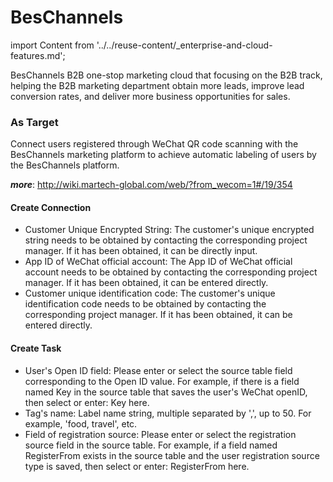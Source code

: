 # BesChannels

import Content from '../../reuse-content/_enterprise-and-cloud-features.md';

<Content />

BesChannels B2B one-stop marketing cloud that focusing on the B2B track, helping the B2B marketing department obtain more leads, improve lead conversion rates, and deliver more business opportunities for sales.

### As Target

Connect users registered through WeChat QR code scanning with the BesChannels marketing platform to achieve automatic labeling of users by the BesChannels platform.

***more***: http://wiki.martech-global.com/web/?from_wecom=1#/19/354

#### Create Connection

- Customer Unique Encrypted String: The customer's unique encrypted string needs to be obtained by contacting the corresponding project manager. If it has been obtained, it can be directly input.
- App ID of WeChat official account: The App ID of WeChat official account needs to be obtained by contacting the corresponding project manager. If it has been obtained, it can be entered directly.
- Customer unique identification code: The customer's unique identification code needs to be obtained by contacting the corresponding project manager. If it has been obtained, it can be entered directly.

#### Create Task

- User's Open ID field: Please enter or select the source table field corresponding to the Open ID value. For example, if there is a field named Key in the source table that saves the user's WeChat openID, then select or enter: Key here.
- Tag's name: Label name string, multiple separated by ',', up to 50. For example, 'food, travel', etc.
- Field of registration source: Please enter or select the registration source field in the source table. For example, if a field named RegisterFrom exists in the source table and the user registration source type is saved, then select or enter: RegisterFrom here.
